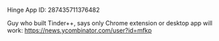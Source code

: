 Hinge App ID: 287435711376482

Guy who built Tinder++, says only Chrome extension or desktop app will work:
https://news.ycombinator.com/user?id=mfkp
